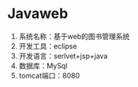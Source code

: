 # Javaweb
1. 系统名称：基于web的图书管理系统
2. 开发工具：eclipse
3. 开发语言：serlvet+jsp+java
4. 数据库：MySql
5. tomcat端口：8080

